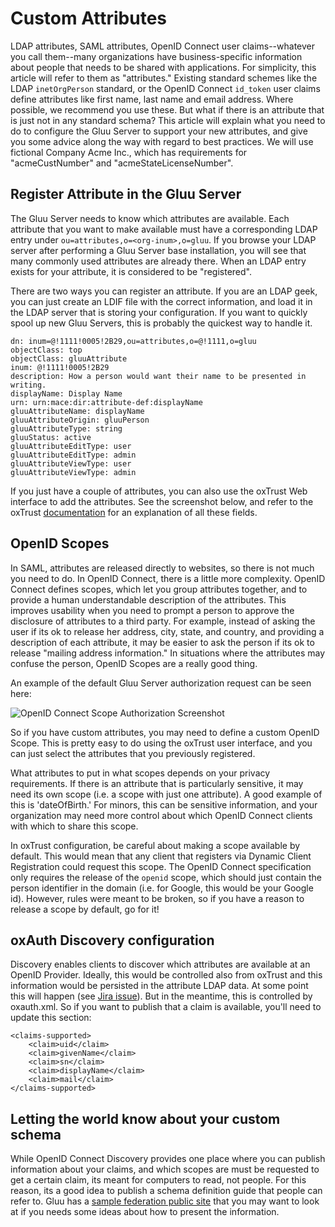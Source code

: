 # Custom Attributes

LDAP attributes, SAML attributes, OpenID Connect user claims--whatever
you call them--many organizations have business-specific information
about people that needs to be shared with applications. For simplicity,
this article will refer to them as "attributes." Existing standard
schemes like the LDAP `inetOrgPerson` standard, or the OpenID Connect
`id_token` user claims define attributes like first name, last name and
email address. Where possible, we recommend you use these. But what if
there is an attribute that is just not in any standard schema? This
article will explain what you need to do to configure the Gluu Server to
support your new attributes, and give you some advice along the way with
regard to best practices. We will use fictional Company Acme Inc., which
has requirements for "acmeCustNumber" and "acmeStateLicenseNumber".

## Register Attribute in the Gluu Server

The Gluu Server needs to know which attributes are available. Each
attribute that you want to make available must have a corresponding LDAP
entry under `ou=attributes,o=<org-inum>,o=gluu`. If you browse your LDAP
server after performing a Gluu Server base installation, you will see
that many commonly used attributes are already there. When an LDAP entry
exists for your attribute, it is considered to be "registered".

There are two ways you can register an attribute. If you are an LDAP
geek, you can just create an LDIF file with the correct information, and
load it in the LDAP server that is storing your configuration. If you
want to quickly spool up new Gluu Servers, this is probably the quickest
way to handle it.

    dn: inum=@!1111!0005!2B29,ou=attributes,o=@!1111,o=gluu
    objectClass: top
    objectClass: gluuAttribute
    inum: @!1111!0005!2B29
    description: How a person would want their name to be presented in writing.
    displayName: Display Name
    urn: urn:mace:dir:attribute-def:displayName
    gluuAttributeName: displayName
    gluuAttributeOrigin: gluuPerson
    gluuAttributeType: string
    gluuStatus: active
    gluuAttributeEditType: user
    gluuAttributeEditType: admin
    gluuAttributeViewType: user
    gluuAttributeViewType: admin

If you just have a couple of attributes, you can also use the oxTrust
Web interface to add the attributes. See the screenshot below, and refer
to the oxTrust
[documentation](http://www.gluu.org/docs/admin-guide/configuration/#attributes)
for an explanation of all these fields.

## OpenID Scopes

In SAML, attributes are released directly to websites, so there is not
much you need to do. In OpenID Connect, there is a little more
complexity. OpenID Connect defines scopes, which let you group
attributes together, and to provide a human understandable description
of the attributes. This improves usability when you need to prompt a
person to approve the disclosure of attributes to a third party. For
example, instead of asking the user if its ok to release her address,
city, state, and country, and providing a description of each attribute,
it may be easier to ask the person if its ok to release "mailing address
information." In situations where the attributes may confuse the person,
OpenID Scopes are a really good thing.

An example of the default Gluu Server authorization request can be seen
here:

![OpenID Connect Scope Authorization Screenshot](https://raw.githubusercontent.com/GluuFederation/docs/master/sources/img/openid_connect/authz_screenshot.png)

So if you have custom attributes, you may need to define a custom OpenID Scope.
This is pretty easy to do using the oxTrust user interface, and you can just
select the attributes that you previously registered.

What attributes to put in what scopes depends on your privacy requirements.
If there is an attribute that is particularly sensitive, it may need its own
scope (i.e. a scope with just one attribute). A good example of this is
'dateOfBirth.' For minors, this can be sensitive information, and your
organization may need more control about which OpenID Connect clients with
which to share this scope.

In oxTrust configuration, be careful about making a scope available by
default. This would mean that any client that registers via Dynamic Client
Registration could request this scope. The OpenID Connect specification only
requires the release of the `openid` scope, which should just contain the
person identifier in the domain (i.e. for Google, this would be your Google id).
However, rules were meant to be broken, so if you have a reason to release
a scope by default, go for it!

## oxAuth Discovery configuration

Discovery enables clients to discover which attributes are available at an
OpenID Provider. Ideally, this would be controlled also from oxTrust and this
information would be persisted in the attribute LDAP data. At some point this
will happen (see [Jira issue](http://ox.gluu.org/jira/browse/OXTRUST-169)). But 
in the meantime, this is controlled by oxauth.xml. So if you want to publish 
that a claim is available, you'll need to update this section:

    <claims-supported>
        <claim>uid</claim>
        <claim>givenName</claim>
        <claim>sn</claim>
        <claim>displayName</claim>
        <claim>mail</claim>
    </claims-supported>

## Letting the world know about your custom schema

While OpenID Connect Discovery provides one place where you can publish
information about your claims, and which scopes are must be requested
to get a certain claim, its meant for computers to read, not people.
For this reason, its a good idea to publish a schema definition guide
that people can refer to. Gluu has a 
[sample federation public site](http://www.gluu.co/sample-federation)
that you may want to look at if you needs some ideas about how to present
the information.
